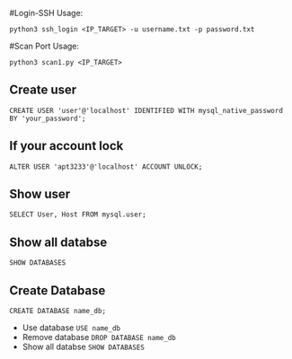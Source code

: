 #Login-SSH
Usage:
```batch
python3 ssh_login <IP_TARGET> -u username.txt -p password.txt
```
#Scan Port
Usage:
```batch
python3 scan1.py <IP_TARGET>
```
## Create user
```
CREATE USER 'user'@'localhost' IDENTIFIED WITH mysql_native_password BY 'your_password';
```

## If your account lock
```
ALTER USER 'apt3233'@'localhost' ACCOUNT UNLOCK;
```

## Show user
```
SELECT User, Host FROM mysql.user;
```

## Show all databse 
```
SHOW DATABASES
```

## Create Database
```
CREATE DATABASE name_db;
```
- Use database ```USE name_db```
- Remove database ```DROP DATABASE name_db```
- Show all databse ```SHOW DATABASES```
